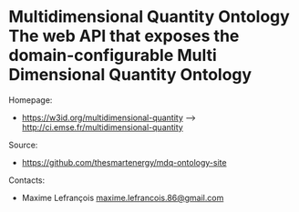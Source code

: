 Multidimensional Quantity Ontology
The web API that exposes the domain-configurable Multi Dimensional Quantity Ontology
===

Homepage:
* https://w3id.org/multidimensional-quantity --> http://ci.emse.fr/multidimensional-quantity

Source:
* https://github.com/thesmartenergy/mdq-ontology-site

Contacts: 
* Maxime Lefrançois <maxime.lefrancois.86@gmail.com>
